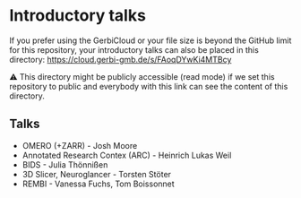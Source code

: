 # Introductory talks

If you prefer using the GerbiCloud or your file size is beyond the GitHub limit for this repository, your introductory talks can also be placed in this directory: https://cloud.gerbi-gmb.de/s/FAoqDYwKi4MTBcy

:warning: This directory might be publicly accessible (read mode) if we set this repository to public and everybody with this link can see the content of this directory.

## Talks
- OMERO (+ZARR) - Josh Moore
- Annotated Research Contex (ARC) - Heinrich Lukas Weil
- BIDS - Julia Thönnißen
- 3D Slicer, Neuroglancer - Torsten Stöter
- REMBI - Vanessa Fuchs, Tom Boissonnet

